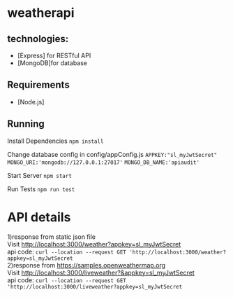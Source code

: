 # weatherapi

## technologies:
- [Express] for RESTful API
- [MongoDB]for database

## Requirements

- [Node.js]

## Running

Install Dependencies
```npm install```

Change database config in config/appConfig.js
```APPKEY:"sl_myJwtSecret"```
```MONGO_URI:'mongodb://127.0.0.1:27017'```
```MONGO_DB_NAME:'apiaudit' ```

Start Server
```npm start```

Run Tests
```npm run test```
# API details
1)response from static json file  
Visit [http://localhost:3000/weather?appkey=sl_myJwtSecret](http://localhost:3000/weather)  
api code: ```curl --location --request GET 'http://localhost:3000/weather?appkey=sl_myJwtSecret```  
2)response from https://samples.openweathermap.org  
Visit [http://localhost:3000/liveweather?&appkey=sl_myJwtSecret](http://localhost:3000/weather)  
api code: ```curl --location --request GET 'http://localhost:3000/liveweather?appkey=sl_myJwtSecret```  
